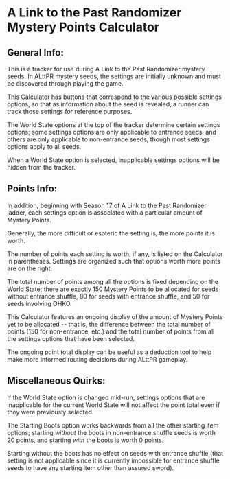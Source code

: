 # A Link to the Past Randomizer Mystery Points Calculator

## General Info:

This is a tracker for use during A Link to the Past Randomizer mystery seeds. In ALttPR mystery seeds, the settings are initially unknown and must be discovered through playing the game. 

This Calculator has buttons that correspond to the various possible settings options, so that as information about the seed is revealed, a runner can track those settings for reference purposes.

The World State options at the top of the tracker determine certain settings options; some settings options are only applicable to entrance seeds, and others are only applicable to non-entrance seeds, though most settings options apply to all seeds.

When a World State option is selected, inapplicable settings options will be hidden from the tracker.

## Points Info:

In addition, beginning with Season 17 of A Link to the Past Randomizer ladder, each settings option is associated with a particular amount of Mystery Points.

Generally, the more difficult or esoteric the setting is, the more points it is worth.

The number of points each setting is worth, if any, is listed on the Calculator in parentheses. Settings are organized such that options worth more points are on the right.

The total number of points among all the options is fixed depending on the World State; there are exactly 150 Mystery Points to be allocated for seeds without entrance shuffle, 80 for seeds with entrance shuffle, and 50 for seeds involving OHKO.

This Calculator features an ongoing display of the amount of Mystery Points yet to be allocated -- that is, the difference between the total number of points (150 for non-entrance, etc.) and the total number of points from all the settings options that have been selected.

The ongoing point total display can be useful as a deduction tool to help make more informed routing decisions during ALttPR gameplay.

## Miscellaneous Quirks:

If the World State option is changed mid-run, settings options that are inapplicable for the current World State will not affect the point total even if they were previously selected.

The Starting Boots option works backwards from all the other starting item options; starting *without* the boots in non-entrance shuffle seeds is worth 20 points, and starting *with* the boots is worth 0 points.

Starting without the boots has no effect on seeds with entrance shuffle (that setting is not applicable since it is currently impossible for entrance shuffle seeds to have any starting item other than assured sword).

